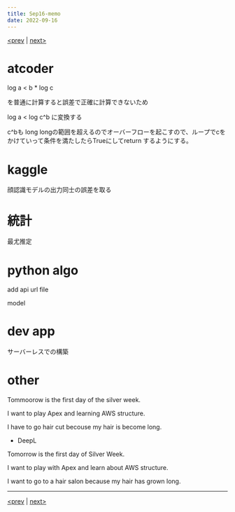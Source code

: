 ```yaml
---
title: Sep16-memo 
date: 2022-09-16 
---
```


[<prev](https://idekworks.github.io/TechnicalMemo/2022/09/15/Sep15.html) | [next>](https://idekworks.github.io/TechnicalMemo/2022/09/17/Sep17.html) 

# atcoder

log a < b * log c

を普通に計算すると誤差で正確に計算できないため

log a < log c^b に変換する

c^bも long longの範囲を超えるのでオーバーフローを起こすので、ループでcをかけていって条件を満たしたらTrueにしてreturn するようにする。


# kaggle
顔認識モデルの出力同士の誤差を取る

# 統計
最尤推定

# python algo
add api url file

model

# dev app
サーバーレスでの構築

# other

Tommoorow is the first day of the silver week.

I want to play Apex and learning AWS structure.

I have to go hair cut becouse my hair is become long.

- DeepL

Tomorrow is the first day of Silver Week.

I want to play with Apex and learn about AWS structure.

I want to go to a hair salon because my hair has grown long.

***

[<prev](https://idekworks.github.io/TechnicalMemo/2022/09/15/Sep15.html) | [next>](https://idekworks.github.io/TechnicalMemo/2022/09/17/Sep17.html)

